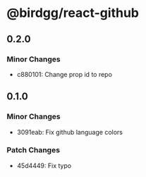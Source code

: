 # @birdgg/react-github

## 0.2.0

### Minor Changes

- c880101: Change prop id to repo

## 0.1.0

### Minor Changes

- 3091eab: Fix github language colors

### Patch Changes

- 45d4449: Fix typo
